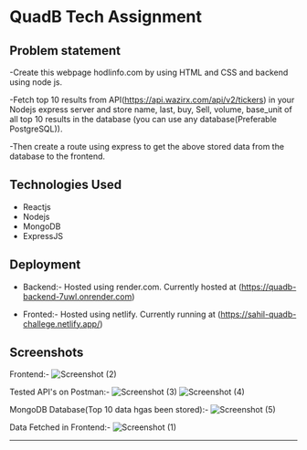 # QuadB Tech Assignment

## Problem statement
-Create this webpage hodlinfo.com by using HTML and CSS and backend using node js.

-Fetch top 10 results from API(https://api.wazirx.com/api/v2/tickers) in your Nodejs express server and store name, last, buy, Sell, volume, base_unit of all top 10 results in the database (you can use any database(Preferable PostgreSQL)).

-Then create a route using express to get the above stored data from the database to the frontend.

## Technologies Used

- Reactjs
- Nodejs
- MongoDB
- ExpressJS

## Deployment
- Backend:- Hosted using render.com. Currently hosted at (https://quadb-backend-7uwl.onrender.com)

- Fronted:- Hosted using netlify. Currently running at (https://sahil-quadb-challege.netlify.app/)


## Screenshots
Frontend:-
![Screenshot (2)](https://github.com/Sahil-Jagadale/QuadB/assets/89444475/8c10e19d-1941-4d31-9d43-2cd6269e6cb4)

Tested API's on Postman:-
![Screenshot (3)](https://github.com/Sahil-Jagadale/QuadB/assets/89444475/2743d214-b675-412f-ac72-e4708c5e7b94)
![Screenshot (4)](https://github.com/Sahil-Jagadale/QuadB/assets/89444475/8db902db-ff32-42d0-aeaa-56d778ada245)

MongoDB Database(Top 10 data hgas been stored):-
![Screenshot (5)](https://github.com/Sahil-Jagadale/QuadB/assets/89444475/24649cc1-5bfa-4107-b1aa-441a2b6ea95f)

Data Fetched in Frontend:-
![Screenshot (1)](https://github.com/Sahil-Jagadale/QuadB/assets/89444475/73e1b8fc-f14d-4079-8a4c-879fb718eb38)



__________________________________________________________________________________________________________________________________________________________________________________________



